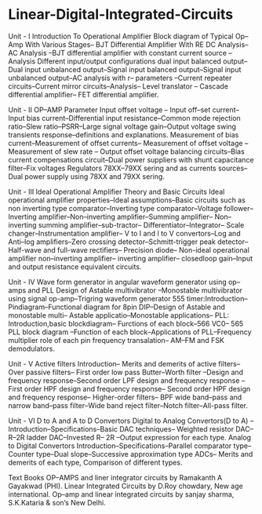 # Linear-Digital-Integrated-Circuits

Unit - I
Introduction To Operational Amplifier Block diagram of Typical Op–Amp With Various Stages– BJT Differential Amplifier With RE DC Analysis– AC Analysis –BJT differential amplifier with constant current source – Analysis Different input/output configurations dual input balanced output–Dual input unbalanced output–Signal input balanced output–Signal input unbalanced output–AC analysis with r– parameters –Current repeater circuits–Current mirror circuits–Analysis– Level translator – Cascade differential amplifier– FET differential amplifier.

Unit - II
OP–AMP Parameter Input offset voltage – Input off–set current–Input bias current–Differential input resistance–Common mode rejection ratio–Slew ratio–PSRR–Large signal voltage gain–Output voltage swing transients response–definitions and explanations. Measurement of bias current–Measurement of offset currents– Measurement of offset voltage –Measurement of slew rate – Output offset voltage balancing circuits–Bias current compensations circuit–Dual power suppliers with shunt capacitance filter–Fix voltages Regulators 78XX–79XX sering and as currents sources– Dual power supply using 78XX and 79XX sering.

Unit - III
Ideal Operational Amplifier Theory and Basic Circuits Ideal operational amplifier properties–Ideal assumptions–Basic circuits such as non inverting type comparator–Inverting type comparator–Voltage follower– Inverting amplifier–Non–inverting amplifier–Summing amplifier– Non–inverting summing amplifier–sub-tractor– Differentiator–Integrator– Scale changer–Instrumentation amplifier– V to I and I to V convertors–Log and Anti–log amplifiers–Zero crossing detector–Schmitt-trigger peak detector– Half-wave and full-wave rectifiers– Precision diode– Non-ideal operational amplifier non–inverting amplifier– inverting amplifier– closedloop gain–Input and output resistance equivalent circuits.

Unit - IV
Wave form generator in angular waveform generator using op–amps and PLL Design of Astable multivibrator –Monostable multivibrator using signal op-amp–Trigring waveform generator 555 timer:Introduction– Pindiagram–Functional diagram for 8pin DIP–Design of Astable and monostable multi– Astable applicatio–Monostable applications– PLL: Introduction,basic blockdiagram– Furctions of each block–566 VC0– 565 PLL block diagram –Function of each block–Applications of PLL–Frequency multiplier role of each pin frequency transalation– AM–FM and FSK demodulators.

Unit - V
Active filters Introduction– Merits and demerits of active filters–Over passive filters– First order low pass Butter–Worth filter –Design and frequency response–Second order LPF design and frequency response – First order HPF design and frequency response– Second order HPF design and frequency response– Higher-order filters– BPF wide band–pass and narrow band–pass filter–Wide band reject filter–Notch filter–All-pass filter.

Unit - VI
D to A and A to D Convertors Digital to Analog Convertors(D to A) – Introduction–Specifications–Basic DAC techniques– Weighted resistor DAC– R–2R ladder DAC–Invested R– 2R –Output expression for each type. Analog to Digital Convertors Introduction–Specifications–Parallel comparator type–Counter type–Dual slope–Successive approximation type ADCs– Merits and demerits of each type, Comparison of different types.

Text Books
OP–AMPS and liner integrator circuits by Ramakanth A Gayakwad (PHI).
Linear Integrated Circuits by D.Roy chowdary, New age international.
Op–amp and linear integrated circuits by sanjay sharma, S.K.Kataria & son’s New Delhi.
